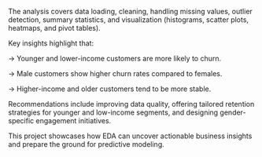 The analysis covers data loading, cleaning, handling missing values, outlier detection, summary statistics, and visualization (histograms, scatter plots, heatmaps, and pivot tables).

Key insights highlight that:

-> Younger and lower-income customers are more likely to churn.

-> Male customers show higher churn rates compared to females.

-> Higher-income and older customers tend to be more stable.

Recommendations include improving data quality, offering tailored retention strategies for younger and low-income segments, and designing gender-specific engagement initiatives.

This project showcases how EDA can uncover actionable business insights and prepare the ground for predictive modeling.
